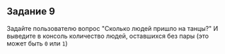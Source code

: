 ## Задание 9

Задайте пользователю вопрос "Сколько людей пришло на танцы?" И выведите
в консоль количество людей, оставшихся без пары (это может быть `0` или `1`)
